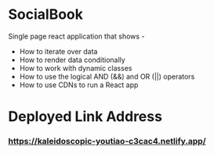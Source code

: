# SocialBook

Single page react application that shows -

- How to iterate over data
- How to render data conditionally
- How to work with dynamic classes
- How to use the logical AND (&&) and OR (||) operators
- How to use CDNs to run a React app

# Deployed Link Address

### https://kaleidoscopic-youtiao-c3cac4.netlify.app/
